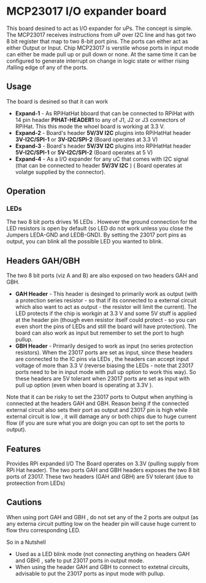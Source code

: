 # MCP23017 I/O expander board
This board desined to act as I/O expander for uPs. The concept is simple. The MCP23017 receives instructions 
from uP over I2C line and has got two 8 bit register that map to two 8-bit port pins. The ports can either act as 
either Output or Input. Chip MCP23017 is verstile whose ports in input mode can either be made pull up or pull down or none. At the same time it can be configured to generate interrupt on change in logic state or wither rising /falling edge of any of the ports.

## Usage
The board is desined so that it can work
  - **Expand-1** - As RPiHatHat bboard that can be connected to RPiHat with 14 pin header **PIHAT-HEADER1** to any of J1, J2 or J3 connectors of RPiHat. This this mode the whoel board is working at 3.3 V.
  - **Expand-2** - Board's header **5V/3V I2C** plugins into RPiHatHat header **3V-I2C/SPI-1** or **3V-I2C/SPI-2**  (Board operates at 3.3 V)
  - **Expand-3** - Board's header **5V/3V I2C** plugins into RPiHatHat header **5V-I2C/SPI-1** or **5V-I2C/SPI-2**  (Board operates at 5 V)
  - **Expand-4** - As a I/O expander for any uC that comes with I2C signal (that can be connected to header **5V/3V I2C** ) ( Board operates at volatge supplied by the connector).

## Operation

### LEDs
The two 8 bit ports drives 16 LEDs . However the ground connection for the LED resistors is open by default (so LED do not work unless you close the Jumpers LEDA-GND and LEDB-GND). By setting the 23017 port pins as output, you can blink all the possible LED you wanted to blink.

## Headers GAH/GBH
The two 8 bit ports (viz A and B) are also exposed on two headers GAH and GBH. 
  - **GAH Header** - This header is desinged to primarily work as output (with a protection series resistor - so that if its connected to a external circuit which also want to act as output - the resistor will limit the current). The LED protects if the chip is workgin at 3.3 V and some 5V stuff is applied at the header pin (though even resistor itself could protect - so you can even short the pins of LEDs and still the board will have protection). The board can also work as input but remember to set the port to hugh pullup.
  - **GBH Header** - Primarily desiged to work as input (no series protection resistors).
When the 23017 ports are set as input, since these headers are connected to the IC pins via LEDs , the headers can accept input voltage of more than 3.3 V (reverse biasing the LEDs - note that 23017 ports need to be in input mode with pull up option to work this way). So these  headers are 5V tolerant  when 23017 ports are set as input with pull up option (even when board is operating at 3.3V ). 

Note that it can be risky to set the 23017 ports to Output when anything is connected at the headers GAH and GBH. Reason being if the connected external circuit also sets their port as output and 23017 pin is high while external circuit is low , it will damage any or both chips due to huge current flow (if you are sure what you are doign you can opt to set the ports to output).


## Features
Provides RPi expanded I/O
The Board operates on 3.3V (pulling supply from RPi Hat header).
The two ports GAH and GBH headers exposes the two 8 bit ports of 23017.
These two headers (GAH and GBH) are 5V tolerant (due to proteection from LEDs)

## Cautions
When using port GAH and GBH , do not set any of the 2 ports are output (as any externa circuit putting low on the 
header pin will cause huge current to flow thru corresponding LED.

So in a Nutshell
  - Used as a LED blink mode (not connecting anything on headers GAH and GBH) , safe to put 23017 ports in output mode.
  - When using the header GAH and GBH to connect to extetnal circuits, advisable to put the 23017 ports as input mode with pullup.


